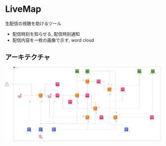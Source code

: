 # LiveMap

生配信の視聴を助けるツール

- 配信時刻を知らせる, 配信時刻通知
- 配信内容を一枚の画像で示す, word cloud

## アーキテクチャ

![architecture](doc/architecture.svg)
